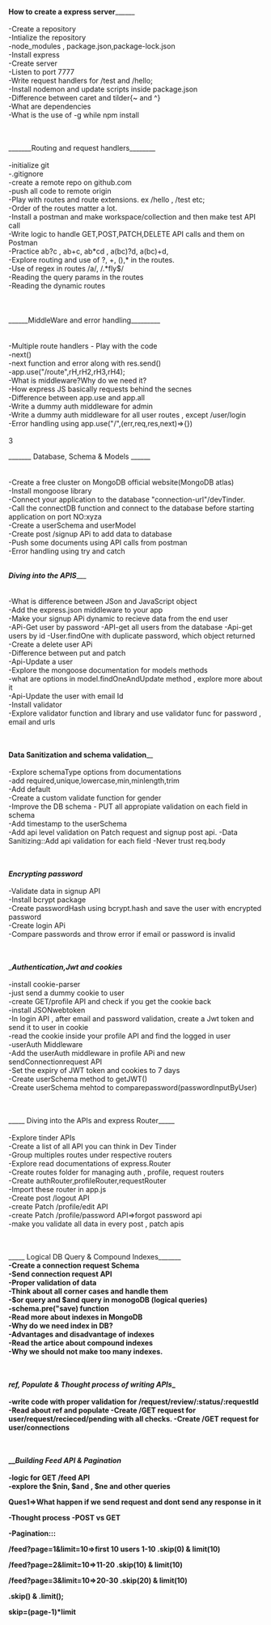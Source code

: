 
______How to create a express server____________<br><br>
-Create a repository<br>
-Intialize the repository<br>
-node_modules , package.json,package-lock.json<br>
-Install express<br>
-Create server<br>
-Listen to port 7777<br>
-Write request handlers for /test and /hello;<br>
-Install nodemon and update scripts inside package.json<br>
-Difference between caret and tilder{~ and ^}<br>
-What are dependencies<br>
-What is the use of -g while npm install<br><br> 

<br>
_______Routing and request handlers________<br><br>
-initialize git<br>
-.gitignore <br>
-create a remote repo on github.com<br>
-push all code to remote origin<br>
-Play with routes and route extensions. ex /hello , /test etc;<br>
-Order of the routes matter a lot.<br>
-Install a postman and make workspace/collection and then make test API call<br>
-Write logic to handle GET,POST,PATCH,DELETE API calls and them on Postman<br>
-Practice ab?c , ab+c, ab*cd , a(bc)?d, a(bc)+d,<br>
-Explore routing and use of ?, +, (),* in the routes.<br>
-Use of regex in routes /a/, /.*fly$/<br>
-Reading the query params in the routes <br>
-Reading the dynamic routes<br><br><br>


<br>
______MiddleWare and error handling_________<br><br><br>
-Multiple route handlers - Play with the code<br>
-next()<br>
-next function and error along with res.send()<br>
-app.use("/route",rH,rH2,rH3,rH4);<br>
-What is middleware?Why do we need it?<br>
-How express JS basically requests behind the secnes<br>
-Difference between app.use and app.all<br>
-Write a dummy auth middleware for admin<br>
-Write a dummy auth middleware for all user routes , except /user/login<br>
-Error handling using app.use("/",(err,req,res,next)=>{})<br><br>3

_______ Database, Schema & Models ______<br><br><br>
-Create a free cluster on MongoDB official website(MongoDB atlas)<br>
-Install mongoose library<br>
-Connect your application to the database "connection-url"/devTinder.<br>
-Call the connectDB function and connect to the database before starting application on port NO:xyza<br>
-Create a userSchema and userModel<br>
-Create post /signup APi to add data to database<br>
-Push some documents using API calls from postman<br>
-Error handling using try and catch<br>


<br> _____Diving into the APIS________ <br><br><br>
-What is difference between JSon and JavaScript object<br>
-Add the express.json middleware to your app<br>
-Make your signup APi dynamic to recieve data from the end user<br>
-APi-Get user by password
-API-get all users from the database
-Api-get users by id
-User.findOne with duplicate password, which object returned<br>
-Create a delete user APi<br>
-Difference between put and patch<br>
-Api-Update a user<br>
-Explore the mongoose documentation for models methods<br>
-what are options in model.findOneAndUpdate method , explore more about it<br>
-Api-Update the user with email Id<br>
-Install validator<br>
-Explore validator function and library and use validator func for password , email and urls <br>


<br><br>__Data Sanitization and schema validation____<br><br>
-Explore schemaType options from documentations<br>
-add required,unique,lowercase,min,minlength,trim<br>
-Add default<br>
-Create a custom validate function for gender<br>
-Improve the DB schema - PUT all appropiate validation on each field in schema<br>
-Add timestamp to the userSchema<br>
-Add api level validation on Patch request and signup post api.
-Data Sanitizing::Add api validation for each field
-Never trust req.body <br>

<br><br>___Encrypting password___<br><br>
-Validate data in signup API<br>
-Install bcrypt package<br>
-Create passwordHash using bcrypt.hash and save the user with encrypted password<br>
-Create login APi <br>
-Compare passwords and throw error if email or password is invalid<br>


<br><br>______Authentication,Jwt and  cookies_____<br><br>
-install cookie-parser<br>
-just send a dummy cookie to user<br>
-create GET/profile API and check if you get the cookie back<br>
-install JSONwebtoken<br>
-In login API , after email and password validation, create a Jwt token and send it to user in cookie<br>
-read the cookie inside your profile API and find the logged in user<br>
-userAuth Middleware<br>
-Add the userAuth middleware in profile APi and new sendConnectionrequest API<br>
-Set the expiry of JWT token and cookies to 7 days<br>
-Create userSchema method to getJWT()<br>
-Create userSchema mehtod to comparepassword(passwordInputByUser)<br>



<br><br>_____ Diving into the APIs and express Router_____<br><br>
-Explore tinder APIs<br>
-Create a list of all API you can think in Dev Tinder<br>
-Group multiples routes under respective routers<br>
-Explore read documentations of express.Router<br>
-Create routes folder for managing auth , profile, request routers<br>
-Create authRouter,profileRouter,requestRouter<br>
-Import these router in app.js<br>
-Create post /logout API <br>
-create Patch /profile/edit API<br>
-create Patch /profile/password API=>forgot password api<br>
-make you validate all data in every post , patch apis<br>


<br><br>_____ Logical DB Query & Compound Indexes_______<br><b>
-Create a connection request Schema<br>
-Send connection request API<br>
-Proper validation of data<br>
-Think about all corner cases and handle them<br>
-$or query and $and query in monogoDB (logical queries)<br>
-schema.pre("save) function<br>
-Read more about indexes in MongoDB<br>
-Why do we need index in DB?<br>
-Advantages and disadvantage of indexes<br>
-Read the artice about compound indexes<br>
-Why we should not make too many indexes.<br>




<br><br>_____ref, Populate & Thought process of writing APIs______<br><br>
-write code with proper validation for /request/review/:status/:requestId<br>
-Read about ref and populate
-Create /GET request for user/request/recieced/pending with all checks.
-Create /GET request for user/connections

<br><br>_____Building Feed API & Pagination___<br><br>
-logic for GET /feed API<br>
-explore the $nin, $and , $ne and other queries<br>



Ques1=>What happen if we send request and dont send any response in it


<!-- Dev Tinder is the database -->
<!-- user is the collection -->
<!-- The data added is 1 document inside a collection with different field inside-->

-Thought process -POST vs GET

-Pagination:::

/feed?page=1&limit=10=>first 10 users 1-10   .skip(0) & limit(10)

/feed?page=2&limit=10=>11-20   .skip(10) & limit(10)

/feed?page=3&limit=10=>20-30   .skip(20) & limit(10)

.skip()  &  .limit();

skip=(page-1)*limit

